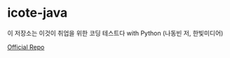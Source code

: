 # icote-java

이 저장소는 이것이 취업을 위한 코딩 테스트다 with Python (나동빈 저, 한빛미디어)

[Official Repo](https://github.com/ndb796/python-for-coding-test/)

